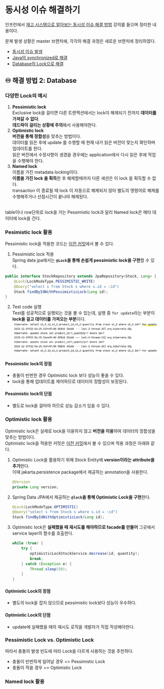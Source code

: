 # 동시성 이슈 해결하기

인프런에서 [재고 시스템으로 알아보는 동시성 이슈 해결 방법](https://www.inflearn.com/course/%EB%8F%99%EC%8B%9C%EC%84%B1%EC%9D%B4%EC%8A%88-%EC%9E%AC%EA%B3%A0%EC%8B%9C%EC%8A%A4%ED%85%9C/dashboard) 강의를 들으며 정리한 내용이다. <br/>

문제 발생 상황은 master 브랜치에, 각각의 해결 과정은 새로운 브랜치에 정리하였다.
- [동시성 이슈 발생](https://github.com/develop-hani/Stock_concurrency_issue/tree/master)
- [Java의 synchronized로 해결](https://github.com/develop-hani/Stock_concurrency_issue/tree/synchronized)
- [Database의 Lock으로 해결](https://github.com/develop-hani/Stock_concurrency_issue/tree/database)

## ♾️ 해결 방법 2: Database

### 다양한 Lock의 예시
1. **Pessimistic lock** </br>
    Exclusive lock을 걸리면 다른 트랜잭션에서는 lock이 해제되기 전까지 **데이터를 가져갈 수 없다**. </br>
    **데드락이 걸리는 상황에 주의**해서 사용해야한다. 
2. **Optimistic lock** </br>
   **버전을 통해 정합성**을 맞추는 방법이다. </br>
   데이터를 읽은 후에 update 를 수행할 때 현재 내가 읽은 버전이 맞는지 확인하며 업데이트를 한다.</br>
   읽은 버전에서 수정사항이 생겼을 경우에는 application에서 다시 읽은 후에 작업을 수행해야 한다.
3. **Named lock** </br>
   이름을 가진 metadata locking이다. </br>
   **이름을 가진 lock 을 획득**한 후 해제할때까지 다른 세션은 이 lock 을 획득할 수 없다. </br> 
   transaction 이 종료될 때 lock 이 자동으로 해제되지 않아 별도의 명령어로 해제를 수행해주거나 선점시간이 끝나야 해제된다.
</br>
table이나 row단위로 lock을 거는 Pessimistic lock과 달리 Named lock은 메타 데이터에 lock을 건다.


### Pesimistic lock 활용
Pessimistic lock을 적용한 코드는 [이전 커밋](https://github.com/develop-hani/Stock_concurrency_issue/tree/8da6ce7917b0d3d160c7ceb972382061a2cd87ca)에서 볼 수 있다.
1. Pessimistic lock 적용</br>
Spring data jpa에서는 **`@Lock`을 통해 손쉽게 pessimistic lock을 구현**할 수 있다.
```java
public interface StockRepository extends JpaRepository<Stock, Long> {
    @Lock(LockModeType.PESSIMISTIC_WRITE)
    @Query("select s from Stock s where s.id = :id")
    Stock findByIdWithPessimisticLock(Long id);
}
```

2. Test code 실행 </br>
   Test를 성공적으로 실행되는 것을 볼 수 있는데, 실행 중 `for update`라는 부분이 **lock을 걸고 데이터를 가져오는 부분**이다.
   ![Pessimistic lock 적용](./image/pessimistic%20lock.jpg)

#### Pessimistic lock의 장점
- 충돌이 빈번한 경우 Optimistic lock 보다 성능이 좋을 수 있다.
- lock을 통해 업데이트를 제어하므로 데이터의 정합성이 보장된다.

#### Pessimistic lock의 단점
- 별도로 lock을 걸어야 하므로 성능 감소가 있을 수 있다.

### Optimistic lock 활용
Optimistic lock은 실제로 lock을 이용하지 않고 **버전을 이용**하여 데이터의 정합성을 맞추는 방법이다.</br>
Optimistic lock을 적용한 커밋은 [이전 커밋](https://github.com/develop-hani/Stock_concurrency_issue/tree/010df79d6ca0b65c71d2ae5a9f3645462721b65e)에서 볼 수 있으며 적용 과정은 아래와 같다.
</br>

1. Optimistic Lock을 활용하기 위해 Stock Entity에 **version이라는 attribute을 추가**한다. </br>
    이때 jakarta.persistence package에서 제공하는 annotation을 사용한다.
    ```java
    @Version
    private Long version;
    ```
 
2. Spring Data JPA에서 제공하는 **`@lock`을 통해 Optimistic Lock을 구현**한다.
    ```java
    @Lock(LockModeType.OPTIMISTIC)
    @Query("select s from Stock s where s.id = :id")
    Stock findByIdWithOptimisticLock(Long id);
    ```

3. Optimistic lock은 **실패했을 때 재시도를 해야하므로 facade를 만들어** 그곳에서 service layer의 함수를 호출한다.
    ```java
    while (true) {
        try {
            optimisticLockStockService.decrease(id, quantity);
            break;
        } catch (Exception e) {
            Thread.sleep(50);
        }
    }
    ```
#### Optimistic Lock의 장점
- 별도의 lock을 잡지 않으므로 pessimistic lock보다 성능이 우수하다.

#### Optimistic Lock의 단점
- update에 실패했을 때의 재시도 로직을 개발자가 직접 작성해야한다.

### Pessimistic Lock vs. Optimistic Lock
따라서 충돌의 발생 빈도에 따라 Lock을 다르게 사용하는 것을 추천하다.
- 충돌이 빈번하게 일어날 경우 => Pessimistic Lock
- 충돌이 적을 경우 => Optimistic Lock

### Named lock 활용
